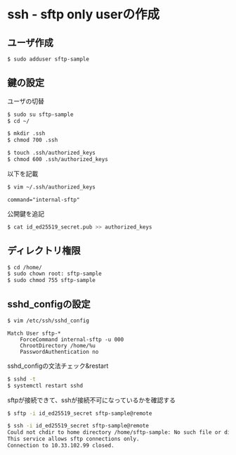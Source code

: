 # ssh - sftp only userの作成


## ユーザ作成

```bash
$ sudo adduser sftp-sample 
```

## 鍵の設定

ユーザの切替

```bash
$ sudo su sftp-sample
$ cd ~/ 
```


```bash
$ mkdir .ssh
$ chmod 700 .ssh 

$ touch .ssh/authorized_keys
$ chmod 600 .ssh/authorized_keys 
```

以下を記載

```bash
$ vim ~/.ssh/authorized_keys
```
```~/.ssh/authorized_keys
command="internal-sftp"
```

公開鍵を追記
```bash
$ cat id_ed25519_secret.pub >> authorized_keys
```


## ディレクトリ権限

```bash
$ cd /home/
$ sudo chown root: sftp-sample
$ sudo chmod 755 sftp-sample 
```


## sshd_configの設定

```bash
$ vim /etc/ssh/sshd_config
```

```/etc/ssh/sshd_config
Match User sftp-*
    ForceCommand internal-sftp -u 000
    ChrootDirectory /home/%u
    PasswordAuthentication no
```

sshd_configの文法チェック&restart

```bash
$ sshd -t
$ systemctl restart sshd
```


sftpが接続できて、sshが接続不可になっているかを確認する

```bash
$ sftp -i id_ed25519_secret sftp-sample@remote

$ ssh -i id_ed25519_secret sftp-sample@remote
Could not chdir to home directory /home/sftp-sample: No such file or directory
This service allows sftp connections only.
Connection to 10.33.102.99 closed.
```


